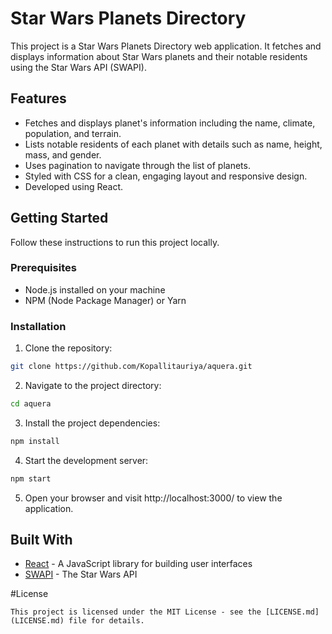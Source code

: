 # Star Wars Planets Directory  
  
This project is a Star Wars Planets Directory web application. It fetches and displays information about Star Wars planets and their notable residents using the Star Wars API (SWAPI).  
  
## Features  
  
- Fetches and displays planet's information including the name, climate, population, and terrain.  
- Lists notable residents of each planet with details such as name, height, mass, and gender.  
- Uses pagination to navigate through the list of planets.  
- Styled with CSS for a clean, engaging layout and responsive design.  
- Developed using React.  
  
## Getting Started  
  
Follow these instructions to run this project locally.  
  
### Prerequisites  
  
- Node.js installed on your machine  
- NPM (Node Package Manager) or Yarn  
  
### Installation  
  
1. Clone the repository:  
  
```bash  
git clone https://github.com/Kopallitauriya/aquera.git
```

2. Navigate to the project directory:  
  
```bash
cd aquera
```

3. Install the project dependencies:  
  
```bash
npm install
```

4. Start the development server:  
  
```bash
npm start
```

5. Open your browser and visit http://localhost:3000/ to view the application.

## Built With

- [React](https://reactjs.org/) - A JavaScript library for building user interfaces
- [SWAPI](https://swapi.dev/) - The Star Wars API

#License

```
This project is licensed under the MIT License - see the [LICENSE.md](LICENSE.md) file for details.
```

